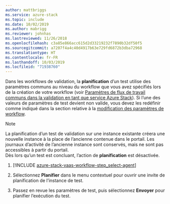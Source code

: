 ```yaml
---
author: mattbriggs
ms.service: azure-stack
ms.topic: include
ms.date: 10/02/2019
ms.author: mabrigg
ms.reviewer: johnhas
ms.lastreviewed: 11/26/2018
ms.openlocfilehash: c3a85e866acc615d2d33219232f7890b32df50f5
ms.sourcegitcommit: a7207f4a4c40d4917b63e729fd6872b3dba72968
ms.translationtype: HT
ms.contentlocale: fr-FR
ms.lasthandoff: 10/03/2019
ms.locfileid: "71938760"
---
```

Dans les workflows de validation, la **planification** d’un test utilise des paramètres communs au niveau du workflow que vous avez spécifiés lors de la création de votre workflow (voir [Paramètres de flux de travail communs dans la validation en tant que service Azure Stack](../azure-stack-vaas-parameters.md)). Si l’une des valeurs de paramètres de test devient non valide, vous devez les redéfinir comme indiqué dans la section relative à la [modification des paramètres de workflow](../azure-stack-vaas-monitor-test.md#change-workflow-parameters).

> [!NOTE]
> La planification d’un test de validation sur une instance existante créera une nouvelle instance à la place de l’ancienne contenue dans le portail. Les journaux d’activité de l’ancienne instance sont conservés, mais ne sont pas accessibles à partir du portail.  
Dès lors qu’un test est concluant, l’action de **planification** est désactivée.

1. [!INCLUDE [azure-stack-vaas-workflow-step_select-agent](azure-stack-vaas-workflow-step_select-agent.md)]

1. Sélectionnez **Planifier** dans le menu contextuel pour ouvrir une invite de planification de l’instance de test.

1. Passez en revue les paramètres de test, puis sélectionnez **Envoyer** pour planifier l’exécution du test.